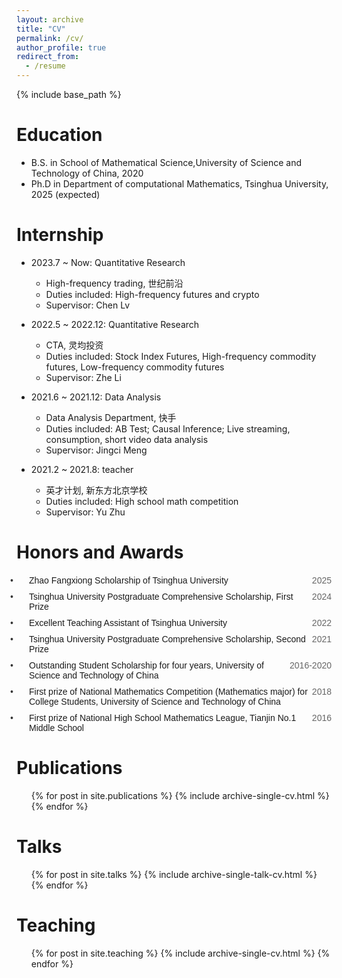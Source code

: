 ```yaml
---
layout: archive
title: "CV"
permalink: /cv/
author_profile: true
redirect_from:
  - /resume
---
```


{% include base_path %}


Education
======
* B.S. in School of Mathematical Science,University of Science and Technology of China, 2020
* Ph.D in Department of computational Mathematics, Tsinghua University, 2025 (expected)

Internship
======
* 2023.7 ~ Now: Quantitative Research
  * High-frequency trading, 世纪前沿
  * Duties included: High-frequency futures and crypto
  * Supervisor: Chen Lv

* 2022.5 ~ 2022.12: Quantitative Research
  * CTA, 灵均投资
  * Duties included: Stock Index Futures, High-frequency commodity futures, Low-frequency commodity futures
  * Supervisor: Zhe Li

* 2021.6 ~ 2021.12: Data Analysis
  * Data Analysis Department, 快手
  * Duties included: AB Test; Causal Inference; Live streaming, consumption, short video data analysis
  * Supervisor: Jingci Meng

* 2021.2 ~ 2021.8: teacher
  * 英才计划, 新东方北京学校
  * Duties included: High school math competition
  * Supervisor: Yu Zhu
  
Honors and Awards
======
<div class="awards-container">
  <div class="award-item">
    <span class="award-name">Zhao Fangxiong Scholarship of Tsinghua University</span>
    <span class="award-year">2025</span>
  </div>
  <div class="award-item">
    <span class="award-name">Tsinghua University Postgraduate Comprehensive Scholarship, First Prize</span>
    <span class="award-year">2024</span>
  </div>
  <div class="award-item">
    <span class="award-name">Excellent Teaching Assistant of Tsinghua University</span>
    <span class="award-year">2022</span>
  </div>
  <div class="award-item">
    <span class="award-name">Tsinghua University Postgraduate Comprehensive Scholarship, Second Prize</span>
    <span class="award-year">2021</span>
  </div>
  <div class="award-item">
    <span class="award-name">Outstanding Student Scholarship for four years, University of Science and Technology of China</span>
    <span class="award-year">2016-2020</span>
  </div>
  <div class="award-item">
    <span class="award-name">First prize of National Mathematics Competition (Mathematics major) for College Students, University of Science and Technology of China</span>
    <span class="award-year">2018</span>
  </div>
  <div class="award-item">
    <span class="award-name">First prize of National High School Mathematics League, Tianjin No.1 Middle School</span>
    <span class="award-year">2016</span>
  </div>
  <!-- 其他奖项 -->
</div>
  <style>
    .awards-container {
      font-family: Arial, sans-serif;
      max-width: 800px;
      margin: 20px auto;
      padding-left: 20px;
    }
    .award-item {
      display: flex;
      justify-content: space-between;
      margin-bottom: 10px;
      position: relative;
      list-style-type: none;
    }
    .award-item::before {
      content: "•";
      position: absolute;
      left: -30px;
      color: #333;
    }
    .award-name {
      flex: 1;
    }
    .award-year {
      color: #666;
    }
  </style>

Publications
======
  <ul>{% for post in site.publications %}
    {% include archive-single-cv.html %}
  {% endfor %}</ul>
  
Talks
======
  <ul>{% for post in site.talks %}
    {% include archive-single-talk-cv.html %}
  {% endfor %}</ul>
  
Teaching
======
  <ul>{% for post in site.teaching %}
    {% include archive-single-cv.html %}
  {% endfor %}</ul>
  
